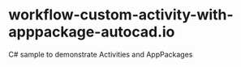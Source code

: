 workflow-custom-activity-with-apppackage-autocad.io
===================================================

C# sample to demonstrate Activities and AppPackages

